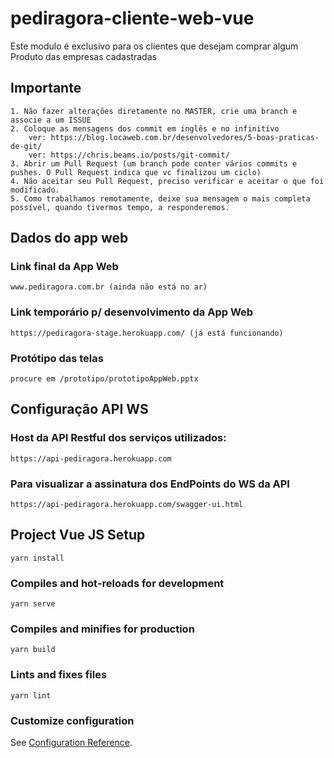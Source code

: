 # pediragora-cliente-web-vue

Este modulo é exclusivo para os clientes que desejam comprar algum Produto das empresas cadastradas

## Importante
```
1. Não fazer alterações diretamente no MASTER, crie uma branch e associe a um ISSUE
2. Coloque as mensagens dos commit em inglês e no infinitivo
    ver: https://blog.locaweb.com.br/desenvolvedores/5-boas-praticas-de-git/
    ver: https://chris.beams.io/posts/git-commit/
3. Abrir um Pull Request (um branch pode conter vários commits e pushes. O Pull Request indica que vc finalizou um ciclo)
4. Não aceitar seu Pull Request, preciso verificar e aceitar o que foi modificado.
5. Como trabalhamos remotamente, deixe sua mensagem o mais completa possível, quando tivermos tempo, a responderemos.
```

## Dados do app web

### Link final da App Web 
```
www.pediragora.com.br (ainda não está no ar)
```
### Link temporário p/ desenvolvimento da App Web
```
https://pediragora-stage.herokuapp.com/ (já está funcionando)
```

### Protótipo das telas
```
procure em /prototipo/prototipoAppWeb.pptx
```

## Configuração API WS

### Host da API Restful dos serviços utilizados:
```
https://api-pediragora.herokuapp.com
```

### Para visualizar a assinatura dos EndPoints do WS da API
```
https://api-pediragora.herokuapp.com/swagger-ui.html
```

## Project Vue JS Setup
```
yarn install
```

### Compiles and hot-reloads for development
```
yarn serve
```

### Compiles and minifies for production
```
yarn build
```

### Lints and fixes files
```
yarn lint
```

### Customize configuration
See [Configuration Reference](https://cli.vuejs.org/config/).

